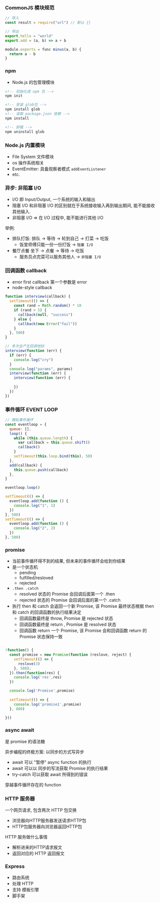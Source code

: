 ### CommonJS 模块规范

```js
// 导入
const result = require("url") // 默认 {}

// 导出
export.hello = "world"
export.add = (a, b) => a + b

module.exports = func minus(a, b) {
  return a - b
}
```

### npm

- Node.js 的包管理模块

```md
<!-- 初始化成 npm 包 -->
npm init

<!-- 安装 glob包 -->
npm install glob
<!-- 读取 package.json 依赖 -->
npm install

<!-- 卸载 -->
npm uninstall glob
```

### Node.js 内置模块

- File System 文件模块
- os 操作系统相关
- EventEmitter: 具备观察者模式 `addEventListener`
- etc.

### 异步: 非阻塞 I/O

- I/O 即 Input/Output, 一个系统的输入和输出
- 阻塞 I/O 和非阻塞 I/O 的区别就在于系统接收输入再到输出期间, 能不能接收其他输入.
- 非阻塞 I/O => 在 I/O 过程中, 能不能进行其他 I/O

举例:

- 排队打饭: 排队 -> 等待 -> 轮到自己 -> 打菜 -> 吃饭
  - 饭堂师傅只能一份一份打饭 -> `阻塞 I/O`
- 餐厅点餐 坐下 -> 点餐 -> 等待 -> 吃饭
  - 服务员点完菜可以服务其他人 -> `非阻塞 I/O`

### 回调函数 callback

- error first callback 第一个参数是 error
- node-style callback

```js
function interview(callback) {
  setTimeout(() => {
    const rand = Math.random() * 10
    if (rand > 5) {
      callback(null, "success")
    } else {
      callback(new Error("fail"))
    }
  }, 500)
}

// 多次会产生回调地狱
interview(function (err) {
  if (err) {
    console.log("cry")
  }
  console.log("params", params)
  interview(function (err) {
    interview(function (err) {
    
    })
  })
})

```

### 事件循环 EVENT LOOP

```js
// 模拟事件循环
const eventloop = {
  queue: [],
  loop() {
    while (this.queue.length) {
      var callback = this.queue.shift()
      callback()
    }
    setTimeout(this.loop.bind(this), 50)
  },
  add(callback) {
    this.queue.push(callback)
  },
}

eventloop.loop()

setTimeout(() => {
  eventloop.add(function () {
    console.log("1", 1)
  })
}, 500)
setTimeout(() => {
  eventloop.add(function () {
    console.log("2", 2)
  })
}, 500)
```

### promise

- 当前事件循环得不到的结果, 但未来的事件循环会给到你结果
- 是一个状态机
  - pending
  - fulfilled/resloved
  - rejected
- `.then .catch`
  - resolved 状态的 Promise 会回调后面第一个 .then
  - rejected 状态的 Promise 会回调后面的第一个 .catch
- 执行 then 和 catch 会返回一个新 Promise, 该 Promise 最终状态根据 then 和 catch 的回调函数的执行结果决定
  - 回调函数最终是 throw, Promise 是 rejected 状态
  - 回调函数最终是 return , Promise 是 resolved 状态
  - 回调函数 return 一个 Promise, 该 Promise 会和回调函数 return 的 Promise 状态保持一致

```js

!function() {
  const promise = new Promise(function (reslove, reject) {
    setTimeout(() => {
      reslove(3)
    }, 500);
  }).then(function(res) {
    console.log('res',res)
  })

  console.log('Promise',promise)
  
  setTimeout(() => {
    console.log('promise1',promise)
  }, 800)

}()
```


### async await

是 promise 的语法糖

异步编程的终极方案: 以同步的方式写异步

- await 可以 "暂停" async function 的执行
- await 可以以 同步的写法获取 Promise 的执行结果
- try-catch 可以获取 await 所得到的错误

穿越事件循环存在的 function


### HTTP 服务器

一个网页请求, 包含两次 HTTP 包交换

- 浏览器向HTTP服务器发送请求HTTP包
- HTTP包服务器向浏览器返回HTTP包


HTTP 服务做什么事情

- 解析进来的HTTP请求报文
- 返回对应的 HTTP 返回报文


### Express

- 路由系统
- 处理 HTTP
- 支持 模板引擎
- 脚手架